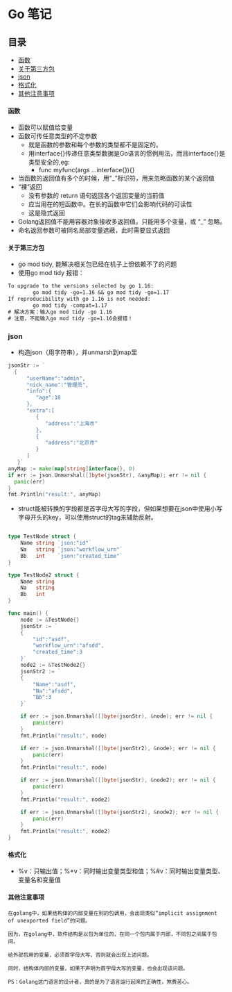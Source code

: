 # Go 笔记
## 目录
- [函数](#函数)
- [关于第三方包](#关于第三方包)
- [json](#json)
- [格式化](#格式化)
- [其他注意事项](#其他注意事项)

#### 函数
- 函数可以赋值给变量
- 函数可传任意类型的不定参数
  - 就是函数的参数和每个参数的类型都不是固定的。
  - 用interface{}传递任意类型数据是Go语言的惯例用法，而且interface{}是类型安全的,eg:
    - func myfunc(args ...interface{}){}
- 当函数的返回值有多个的时候，用"_"标识符，用来忽略函数的某个返回值
- “裸”返回
  - 没有参数的 return 语句返回各个返回变量的当前值
  - 应当用在的短函数中。在长的函数中它们会影响代码的可读性
  - 这是隐式返回
- Golang返回值不能用容器对象接收多返回值。只能用多个变量，或 “_” 忽略。
- 命名返回参数可被同名局部变量遮蔽，此时需要显式返回


#### 关于第三方包
- go mod tidy, 能解决相关包已经在机子上但依赖不了的问题
- 使用go mod tidy 报错：
```txt
To upgrade to the versions selected by go 1.16:
        go mod tidy -go=1.16 && go mod tidy -go=1.17
If reproducibility with go 1.16 is not needed:
        go mod tidy -compat=1.17
# 解决方案：输入go mod tidy -go 1.16
# 注意，不能输入go mod tidy -go=1.16会报错！
```
	
### json
- 构造json（用字符串），并unmarsh到map里
```go
jsonStr := `
  {
      "userName":"admin",
      "nick_name":"管理员",
      "info":{
         "age":18
      },
      "extra":[
         {
            "address":"上海市"
         },
         {
            "address":"北京市"
         }
      ]
   }`
anyMap := make(map[string]interface{}, 0)
if err := json.Unmarshal([]byte(jsonStr), &anyMap); err != nil {
  panic(err)
}
fmt.Println("result:", anyMap)
```
- struct能被转换的字段都是首字母大写的字段，但如果想要在json中使用小写字母开头的key，可以使用struct的tag来辅助反射。
```go

type TestNode struct {
	Name string `json:"id"`
	Na   string `json:"workflow_urn"`
	Bb   int    `json:"created_time"`
}

type TestNode2 struct {
	Name string
	Na   string
	Bb   int
}

func main() {
	node := &TestNode{}
	jsonStr := `
    {
        "id":"asdf",
		"workflow_urn":"afsdd",
		"created_time":3
	}`
	node2 := &TestNode2{}
	jsonStr2 := `
    {
        "Name":"asdf",
		"Na":"afsdd",
		"Bb":3
	}`

	if err := json.Unmarshal([]byte(jsonStr), &node); err != nil {
		panic(err)
	}
	fmt.Println("result:", node)

	if err := json.Unmarshal([]byte(jsonStr2), &node); err != nil {
		panic(err)
	}
	fmt.Println("result:", node)

	if err := json.Unmarshal([]byte(jsonStr), &node2); err != nil {
		panic(err)
	}
	fmt.Println("result:", node2)

	if err := json.Unmarshal([]byte(jsonStr2), &node2); err != nil {
		panic(err)
	}
	fmt.Println("result:", node2)
}
```
#### 格式化
- %v：只输出值；%+v：同时输出变量类型和值；%#v：同时输出变量类型、变量名和变量值

#### 其他注意事项
```text
在golang中，如果结构体的内部变量在别的包调用，会出现类似“implicit assignment of unexported field”的问题。

因为，在golang中，软件结构是以包为单位的，在同一个包内属于内部，不同包之间属于包间。

给外部包用的变量，必须首字母大写，否则就会出现上述问题。

同时，结构体内部的变量，如果不声明为首字母大写的变量，也会出现该问题。

PS：Golang这门语言的设计者，真的是为了语言运行起来的正确性，煞费苦心。
```
